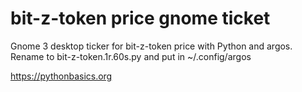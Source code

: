 # bit-z-token price gnome ticket 

Gnome 3 desktop ticker for bit-z-token price with Python and argos. Rename to bit-z-token.1r.60s.py and put in ~/.config/argos

https://pythonbasics.org
